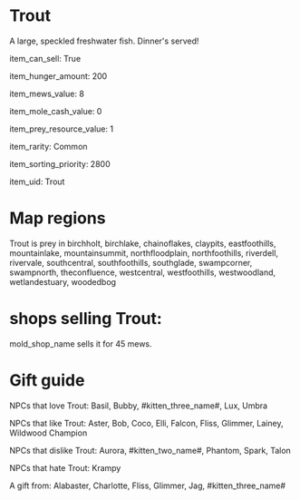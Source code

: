 # Trout

A large, speckled freshwater fish. Dinner's served!

item_can_sell: True

item_hunger_amount: 200

item_mews_value: 8

item_mole_cash_value: 0

item_prey_resource_value: 1

item_rarity: Common

item_sorting_priority: 2800

item_uid: Trout

# Map regions

Trout is prey in birchholt, birchlake, chainoflakes, claypits, eastfoothills, mountainlake, mountainsummit, northfloodplain, northfoothills, riverdell, rivervale, southcentral, southfoothills, southglade, swampcorner, swampnorth, theconfluence, westcentral, westfoothills, westwoodland, wetlandestuary, woodedbog

# shops selling Trout:

mold_shop_name sells it for 45 mews.

# Gift guide

NPCs that love Trout: Basil, Bubby, #kitten_three_name#, Lux, Umbra

NPCs that like Trout: Aster, Bob, Coco, Elli, Falcon, Fliss, Glimmer, Lainey, Wildwood Champion

NPCs that dislike Trout: Aurora, #kitten_two_name#, Phantom, Spark, Talon

NPCs that hate Trout: Krampy

A gift from: Alabaster, Charlotte, Fliss, Glimmer, Jag, #kitten_three_name#